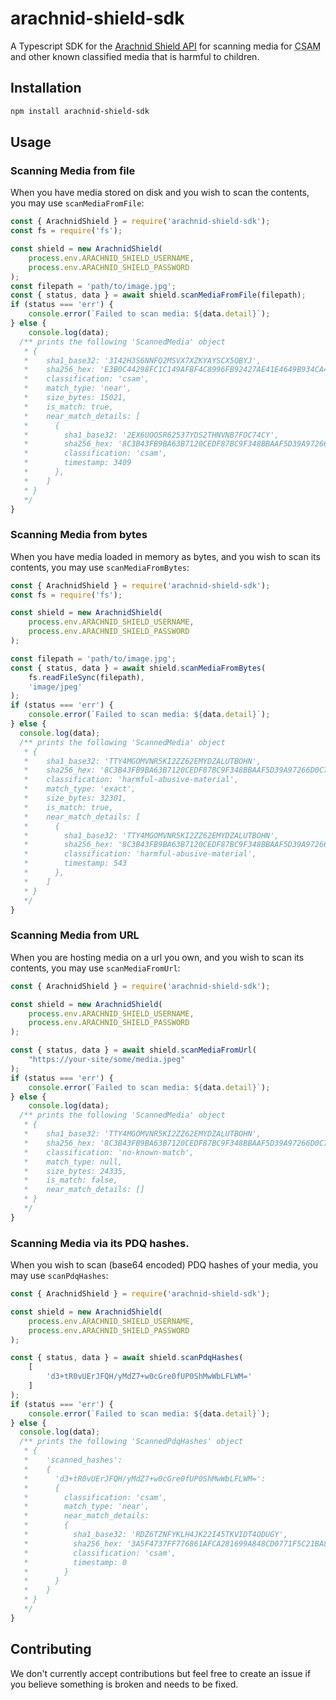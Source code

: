 # arachnid-shield-sdk

A Typescript SDK for the [Arachnid Shield API](https://shield.projectarachnid.com) for scanning media for <abbr title="Child Sexual Abuse Material">CSAM</abbr> and other known classified media that is harmful to children.

## Installation

```sh
npm install arachnid-shield-sdk
```

## Usage


### Scanning Media from file

When you have media stored on disk and you wish to scan the contents, you may use `scanMediaFromFile`:

```ts
const { ArachnidShield } = require('arachnid-shield-sdk');
const fs = require('fs');

const shield = new ArachnidShield(
    process.env.ARACHNID_SHIELD_USERNAME,
    process.env.ARACHNID_SHIELD_PASSWORD
);
const filepath = 'path/to/image.jpg';
const { status, data } = await shield.scanMediaFromFile(filepath);
if (status === 'err') {
    console.error(`Failed to scan media: ${data.detail}`);
} else {
    console.log(data);
  /** prints the following 'ScannedMedia' object
   * {
   *    sha1_base32: '3I42H3S6NNFQ2MSVX7XZKYAYSCX5QBYJ',
   *    sha256_hex: 'E3B0C44298FC1C149AFBF4C8996FB92427AE41E4649B934CA495991B7852B855',
   *    classification: 'csam',
   *    match_type: 'near',
   *    size_bytes: 15021,
   *    is_match: true,
   *    near_match_details: [
   *      {
   *        sha1_base32: '2EX6UOOSR62537YDS2THNVNB7FOC74CY',
   *        sha256_hex: '8C3B43FB9BA63B7120CEDF87BC9F348BBAAF5D39A97266D0C7587B5EFD6ABA2D',
   *        classification: 'csam',
   *        timestamp: 3409
   *      },
   *    ]
   * }
   */
}
```

### Scanning Media from bytes

When you have media loaded in memory as bytes, and you wish to scan its contents, you may use `scanMediaFromBytes`:

```ts
const { ArachnidShield } = require('arachnid-shield-sdk');
const fs = require('fs');

const shield = new ArachnidShield(
    process.env.ARACHNID_SHIELD_USERNAME,
    process.env.ARACHNID_SHIELD_PASSWORD
);

const filepath = 'path/to/image.jpg';
const { status, data } = await shield.scanMediaFromBytes(
    fs.readFileSync(filepath), 
    'image/jpeg'
);
if (status === 'err') {
    console.error(`Failed to scan media: ${data.detail}`);
} else {
  console.log(data);
  /** prints the following 'ScannedMedia' object
   * {
   *    sha1_base32: 'TTY4MGOMVNR5KI2ZZ62EMYDZALUTBOHN',
   *    sha256_hex: '8C3B43FB9BA63B7120CEDF87BC9F348BBAAF5D39A97266D0C7587B5EFD6ABA2D',
   *    classification: 'harmful-abusive-material',
   *    match_type: 'exact',
   *    size_bytes: 32301,
   *    is_match: true,
   *    near_match_details: [
   *      {
   *        sha1_base32: 'TTY4MGOMVNR5KI2ZZ62EMYDZALUTBOHN',
   *        sha256_hex: '8C3B43FB9BA63B7120CEDF87BC9F348BBAAF5D39A97266D0C7587B5EFD6ABA2D',
   *        classification: 'harmful-abusive-material',
   *        timestamp: 543
   *      },
   *    ]
   * }
   */
}
```

### Scanning Media from URL

When you are hosting media on a url you own, and you wish to scan its contents, you may use `scanMediaFromUrl`:

```ts
const { ArachnidShield } = require('arachnid-shield-sdk');

const shield = new ArachnidShield(
    process.env.ARACHNID_SHIELD_USERNAME,
    process.env.ARACHNID_SHIELD_PASSWORD
);

const { status, data } = await shield.scanMediaFromUrl(
    "https://your-site/some/media.jpeg"
);
if (status === 'err') {
    console.error(`Failed to scan media: ${data.detail}`);
} else {
    console.log(data);
  /** prints the following 'ScannedMedia' object
   * {
   *    sha1_base32: 'TTY4MGOMVNR5KI2ZZ62EMYDZALUTBOHN',
   *    sha256_hex: '8C3B43FB9BA63B7120CEDF87BC9F348BBAAF5D39A97266D0C7587B5EFD6ABA2D',
   *    classification: 'no-known-match',
   *    match_type: null,
   *    size_bytes: 24335,
   *    is_match: false,
   *    near_match_details: []
   * }
   */
}
```

### Scanning Media via its PDQ hashes.

When you wish to scan (base64 encoded) PDQ hashes of your media, you may use `scanPdqHashes`:

```ts
const { ArachnidShield } = require('arachnid-shield-sdk');

const shield = new ArachnidShield(
    process.env.ARACHNID_SHIELD_USERNAME,
    process.env.ARACHNID_SHIELD_PASSWORD
);

const { status, data } = await shield.scanPdqHashes(
    [
        'd3+tR0vUErJFQH/yMdZ7+w0cGre0fUP0ShMwWbLFLWM='
    ]
);
if (status === 'err') {
    console.error(`Failed to scan media: ${data.detail}`);
} else {
  console.log(data);
  /** prints the following 'ScannedPdqHashes' object
   * {
   *    'scanned_hashes':
   *    {
   *      'd3+tR0vUErJFQH/yMdZ7+w0cGre0fUP0ShMwWbLFLWM=':
   *      {
   *        classification: 'csam',
   *        match_type: 'near',
   *        near_match_details:
   *        {
   *          sha1_base32: 'RDZ6TZNFYKLH4JK22I45TKVIDT4ODUGY',
   *          sha256_hex: '3A5F4737FF776861AFCA281699A848CD0771F5C21BA88AD6CAB5C065C6175703',
   *          classification: 'csam',
   *          timestamp: 0
   *        }
   *      }
   *    }
   * }   
   */
}
```

## Contributing

We don't currently accept contributions but feel free to create an issue if you believe something is broken and needs to be fixed.
